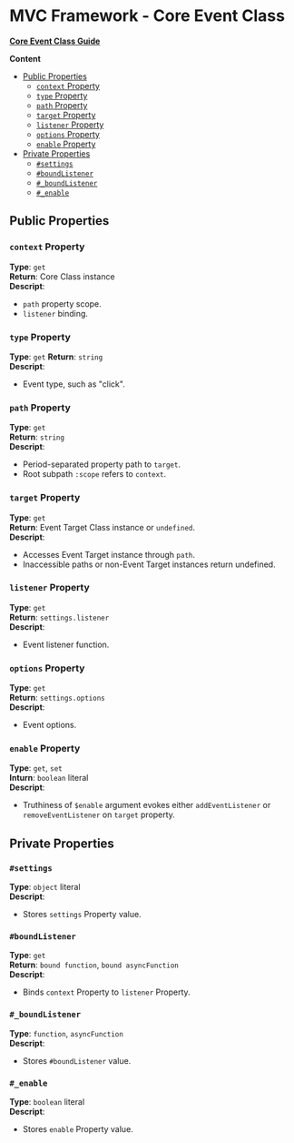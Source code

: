 # MVC Framework - Core Event Class
[**Core Event Class Guide**](../../../Guide/Core/Event/index.md)  

**Content**  
 - [Public Properties]()
   - [`context` Property]()
   - [`type` Property]()
   - [`path` Property]()
   - [`target` Property]()
   - [`listener` Property]()
   - [`options` Property]()
   - [`enable` Property]()
 - [Private Properties]()
   - [`#settings`]()
   - [`#boundListener`]()
   - [`#_boundListener`]()
   - [`#_enable`]()

## Public Properties
### `context` Property
**Type**: `get`  
**Return**: Core Class instance  
**Descript**:  
 - `path` property scope.  
 - `listener` binding.  
### `type` Property
**Type**: `get`
**Return**:  `string`  
**Descript**:  
 - Event type, such as "click".  
### `path` Property
**Type**: `get`  
**Return**: `string`  
**Descript**:  
 - Period-separated property path to `target`.  
 - Root subpath `:scope` refers to `context`.  
### `target` Property
**Type**: `get`  
**Return**: Event Target Class instance or `undefined`.  
**Descript**:  
 - Accesses Event Target instance through `path`.  
 - Inaccessible paths or non-Event Target instances return undefined.  
### `listener` Property
**Type**: `get`  
**Return**: `settings.listener`  
**Descript**:  
 - Event listener function.  
### `options` Property
**Type**: `get`  
**Return**: `settings.options`  
**Descript**:  
 - Event options.  
### `enable` Property
**Type**: `get`, `set`  
**Inturn**: `boolean` literal  
**Descript**:  
 - Truthiness of `$enable` argument evokes either `addEventListener` or `removeEventListener` on `target` property.    


## Private Properties
### `#settings`
**Type**: `object` literal  
**Descript**:  
 - Stores `settings` Property value.  
### `#boundListener`
**Type**: `get`  
**Return**: `bound function`, `bound asyncFunction`  
**Descript**:  
 - Binds `context` Property to `listener` Property.  
### `#_boundListener`
**Type**: `function`, `asyncFunction`     
**Descript**:  
 - Stores `#boundListener` value.  
### `#_enable`
**Type**: `boolean` literal  
**Descript**:  
 - Stores `enable` Property value.  

